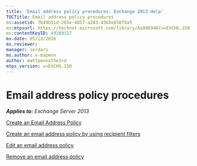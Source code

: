 ```yaml
---
title: 'Email address policy procedures: Exchange 2013 Help'
TOCTitle: Email address policy procedures
ms:assetid: 7b49b51d-265e-4857-a283-4368e858f8a5
ms:mtpsurl: https://technet.microsoft.com/library/Aa998940(v=EXCHG.150)
ms:contentKeyID: 49289317
ms.date: 05/13/2016
ms.reviewer: 
manager: serdars
ms.author: v-mapenn
author: mattpennathe3rd
mtps_version: v=EXCHG.150
---
```


# Email address policy procedures

_**Applies to:** Exchange Server 2013_

[Create an Email Address Policy](create-an-email-address-policy-exchange-2013-help.md)

[Create an email address policy by using recipient filters](create-an-email-address-policy-by-using-recipient-filters-exchange-2013-help.md)

[Edit an email address policy](edit-an-email-address-policy-exchange-2013-help.md)

[Remove an email address policy](remove-an-email-address-policy-exchange-2013-help.md)
